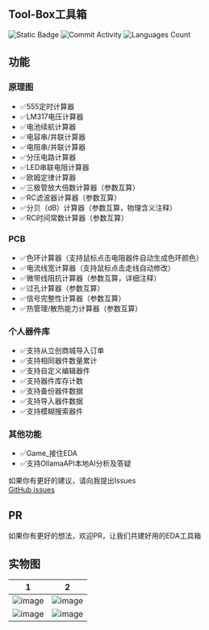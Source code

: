 ## Tool-Box工具箱

![Static Badge](https://img.shields.io/badge/License-Apache_2.0-green?style=for-the-badge)
![Commit Activity](https://img.shields.io/github/commit-activity/w/JasonYANG170/EDA-Toolbox?style=for-the-badge&color=yellow)
![Languages Count](https://img.shields.io/github/languages/count/JasonYANG170/EDA-Toolbox?logo=typescript&style=for-the-badge)

## 功能

### 原理图

-   ✅555定时计算器
-   ✅LM317电压计算器
-   ✅电池续航计算器
-   ✅电容串/并联计算器
-   ✅电阻串/并联计算器
-   ✅分压电路计算器
-   ✅LED串联电阻计算器
-   ✅欧姆定律计算器
-   ✅三极管放大倍数计算器（参数互算）
-   ✅RC滤波器计算器（参数互算）
-   ✅分贝（dB）计算器（参数互算，物理含义注释）
-   ✅RC时间常数计算器（参数互算）

### PCB

-   ✅色环计算器（支持鼠标点击电阻器件自动生成色环颜色）
-   ✅电流线宽计算器（支持鼠标点击走线自动修改）
-   ✅微带线阻抗计算器（参数互算，详细注释）
-   ✅过孔计算器（参数互算）
-   ✅信号完整性计算器（参数互算）
-   ✅热管理/散热能力计算器（参数互算）


### 个人器件库

-   ✅支持从立创商城导入订单
-   ✅支持相同器件数量累计
-   ✅支持自定义编辑器件
-   ✅支持器件库存计数
-   ✅支持备份器件数据
-   ✅支持导入器件数据
-   ✅支持模糊搜索器件

### 其他功能

-   ✅Game\_接住EDA
-   ✅支持OllamaAPI本地AI分析及答疑

如果你有更好的建议，请向我提出Issues  
[GitHub issues](https://github.com/JasonYANG170/EDA-Toolbox/issues)

## PR

如果你有更好的想法，欢迎PR，让我们共建好用的EDA工具箱

## 实物图

| 1                                                                                         | 2                                                                                         |
| ----------------------------------------------------------------------------------------- | ----------------------------------------------------------------------------------------- |
| ![image](https://github.com/user-attachments/assets/d7647801-b43d-4c6e-8f0f-95c1f18bff19) | ![image](https://github.com/user-attachments/assets/1f6f4868-7fee-4d1c-995d-1d112a7cab5e) |
| ![image](https://github.com/user-attachments/assets/06b4f3a8-d443-4184-84fc-16bf53d1dadc) | ![image](https://github.com/user-attachments/assets/ee171542-4a2a-4d8f-97ca-b70405a56ff7) |
